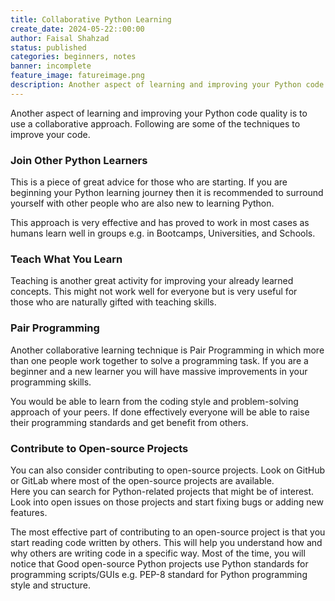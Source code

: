 ```yaml
---
title: Collaborative Python Learning
create_date: 2024-05-22::00:00
author: Faisal Shahzad
status: published
categories: beginners, notes
banner: incomplete
feature_image: fatureimage.png
description: Another aspect of learning and improving your Python code quality is to use a collaborative approach. Following are some of the techniques to improve your code.
---
```

Another aspect of learning and improving your Python code quality is to use a collaborative approach. Following are some of the techniques to improve your code. 

### Join Other Python Learners

This is a piece of great advice for those who are starting. If you are beginning your Python learning journey then it is recommended to surround yourself with other people who are also new to learning Python. 

This approach is very effective and has proved to work in most cases as humans learn well in groups e.g. in Bootcamps, Universities, and Schools. 

### Teach What You Learn

Teaching is another great activity for improving your already learned concepts. This might not work well for everyone but is very useful for those who are naturally gifted with teaching skills.

### Pair Programming

Another collaborative learning technique is Pair Programming in which more than one people work together to solve a programming task. If you are a beginner and a new learner you will have massive improvements in your programming skills. 

You would be able to learn from the coding style and problem-solving approach of your peers. If done effectively everyone will be able to raise their programming standards and get benefit from others. 


### Contribute to Open-source Projects

You can also consider contributing to open-source projects. Look on GitHub or GitLab where most of the open-source projects are available. Here you can search for Python-related projects that might be of interest. Look into open issues on those projects and start fixing bugs or adding new features. 

The most effective part of contributing to an open-source project is that you start reading code written by others. This will help you understand how and why others are writing code in a specific way. Most of the time, you will notice that Good open-source Python projects use Python standards for programming scripts/GUIs e.g. PEP-8 standard for Python programming style and structure.